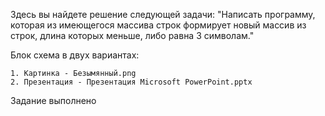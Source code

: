 Здесь вы найдете решение следующей задачи:
"Написать программу, которая из имеющегося массива строк формирует новый массив из строк, длина которых меньше, либо равна 3 символам."

Блок схема в двух вариантах: 

    1. Картинка - Безымянный.png
    2. Презентация - Презентация Microsoft PowerPoint.pptx

Задание выполнено